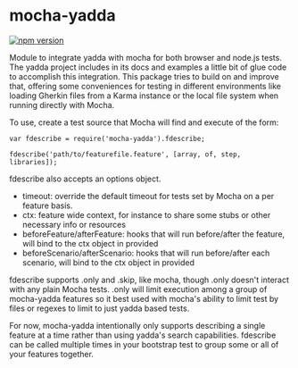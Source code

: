 # mocha-yadda
[![npm version](https://badge.fury.io/js/mocha-yadda.svg)](http://badge.fury.io/js/mocha-yadda)

Module to integrate yadda with mocha for both browser and node.js tests. The yadda project includes in its docs and examples a little bit of glue code to accomplish this integration. This package tries to build on and improve that, offering some conveniences for testing in different environments like loading Gherkin files from a Karma instance or the local file system when running directly with Mocha.

To use, create a test source that Mocha will find and execute of the form:
```
var fdescribe = require('mocha-yadda').fdescribe;

fdescribe('path/to/featurefile.feature', [array, of, step, libraries]);
```

fdescribe also accepts an options object.
* timeout: override the default timeout for tests set by Mocha on a per feature basis.
* ctx: feature wide context, for instance to share some stubs or other necessary info or resources
* beforeFeature/afterFeature: hooks that will run before/after the feature, will bind to the ctx object in provided
* beforeScenario/afterScenario: hooks that will run before/after each scenario, will bind to the ctx object in provided

fdescribe supports .only and .skip, like mocha, though .only doesn't interact with any plain Mocha tests. .only will limit execution among a group of mocha-yadda features so it best used with mocha's ability to limit test by files or regexes to limit to just yadda based tests.

For now, mocha-yadda intentionally only supports describing a single feature at a time rather than using yadda's search capabilities. fdescribe can be called multiple times in your bootstrap test to group some or all of your features together.
